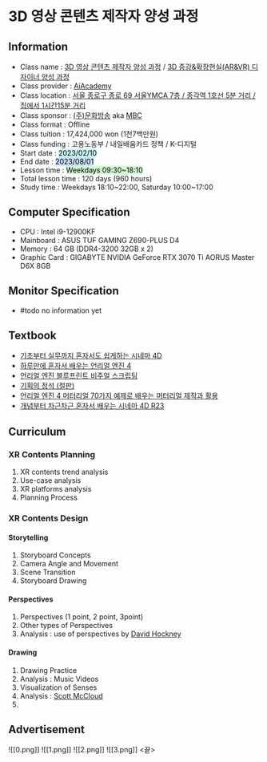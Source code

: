 # 3D 영상 콘텐츠 제작자 양성 과정

## Information
- Class name : [3D 영상 콘텐츠 제작자 양성 과정](https://goai.co.kr/class/172) / [3D 증강&확장현실(AR&VR) 디자이너 양성 과정](https://www.hrd.go.kr/hrdp/co/pcobo/PCOBO0100P.do?tracseId=AIG20220000366918&tracseTme=5&crseTracseSe=undefined&trainstCstmrId=undefined#undefined)
- Class provider : [AiAcademy](https://goai.co.kr/)
- Class location : [서울 종로구 종로 69 서울YMCA 7층 / 종각역 1호선 5분 거리 / 집에서 1시간15분 거리](https://naver.me/5TvVPyik) 
- Class sponsor : [(주)문화방송](https://www.jobkorea.co.kr/company/1335234) aka [MBC](https://www.imbc.com/)
- Class format : Offline
- Class tuition : 17,424,000 won (1천7백만원)
- Class funding : 고용노동부 / 내일배움카드 정책 / K-디지털
- Start date : <mark style="background: #ABF7F7A6;">2023/02/10</mark>
- End date : <mark style="background: #ADCCFFA6;">2023/08/01</mark>
- Lesson time : <mark style="background: #BBFABBA6;">Weekdays 09:30~18:10</mark>
- Total lesson time : 120 days (960 hours)
- Study time : Weekdays 18:10~22:00, Saturday 10:00~17:00

## Computer Specification
- CPU : Intel i9-12900KF
- Mainboard : ASUS TUF GAMING Z690-PLUS D4
- Memory : 64 GB (DDR4-3200 32GB x 2)
- Graphic Card : GIGABYTE NVIDIA GeForce RTX 3070 Ti AORUS Master D6X 8GB

## Monitor Specification
- #todo no information yet

## Textbook
- [기초부터 실무까지 혼자서도 쉽게하는 시네마 4D](https://product.kyobobook.co.kr/detail/S000000523654)
- [하루만에 혼자서 배우는 언리얼 엔진 4](https://product.kyobobook.co.kr/detail/S000001804578)
- [언리얼 엔진 블루프린트 비주얼 스크립팅](https://product.kyobobook.co.kr/detail/S000001804890)
- [기획의 정석 (절판)](https://product.kyobobook.co.kr/detail/S000001302139)
- [언리얼 엔진 4 머터리얼 70가지 예제로 배우는 머터리얼 제작과 활용](http://www.yes24.com/Product/Goods/91217879)
- [개념부터 차근차근 혼자서 배우는 시네마 4D R23](https://product.kyobobook.co.kr/detail/S000001922848)

## Curriculum

### XR Contents Planning
1. XR contents trend analysis
2. Use-case analysis
3. XR platforms analysis
4. Planning Process

### XR Contents Design
#### Storytelling
1. Storyboard Concepts
2. Camera Angle and Movement
3. Scene Transition
4. Storyboard Drawing

#### Perspectives
1. Perspectives (1 point, 2 point, 3point)
2. Other types of Perspectives
3. Analysis : use of perspectives by [David Hockney](https://en.wikipedia.org/wiki/David_Hockney)

#### Drawing
1. Drawing Practice
2. Analysis : Music Videos
3. Visualization of Senses
4. Analysis : [Scott McCloud](https://en.wikipedia.org/wiki/Scott_McCloud)
5. 

## Advertisement
![[0.png]]
![[1.png]]
![[2.png]]
![[3.png]]
<끝>